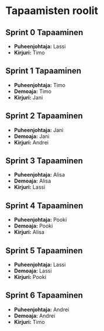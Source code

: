 # Tapaamisten roolit

## Sprint 0 Tapaaminen

- **Puheenjohtaja:** Lassi
- **Kirjuri:** Timo

## Sprint 1 Tapaaminen

- **Puheenjohtaja:** Timo
- **Demoaja:** Timo
- **Kirjuri:** Jani

## Sprint 2 Tapaaminen

- **Puheenjohtaja:** Jani
- **Demoaja:** Jani
- **Kirjuri:** Andrei

## Sprint 3 Tapaaminen

- **Puheenjohtaja:** Alisa
- **Demoaja:** Alisa
- **Kirjuri:** Lassi

## Sprint 4 Tapaaminen

- **Puheenjohtaja:** Pooki
- **Demoaja:** Pooki
- **Kirjuri:** Alisa

## Sprint 5 Tapaaminen

- **Puheenjohtaja:** Lassi
- **Demoaja:** Lassi
- **Kirjuri:** Pooki

## Sprint 6 Tapaaminen

- **Puheenjohtaja:** Andrei
- **Demoaja:** Andrei
- **Kirjuri:** Timo
